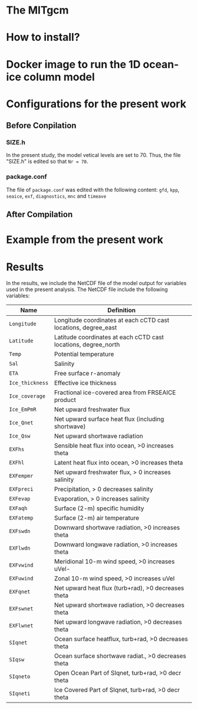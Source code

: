 <h1> The MITgcm</h1>

<h1>How to install?</h1>
<h1>Docker image to run the 1D ocean-ice column model</h1>
<h1>Configurations for the present work</h1>
<h2>Before Conpilation</h2>

### SIZE.h

In the present study, the model vetical levels are set to 70. Thus, the file "SIZE.h" is edited so that `Nr = 70`.

### package.conf

The file of `package.conf` was edited with the following content: `gfd`, `kpp`, `seaice`, `exf`, `diagnostics`, `mnc` and `timeave`

<h2>After Compilation</h2>
<h1>Example from the present work</h1>

<h1>Results</h1>

In the results, we include the NetCDF file of the model output for variables used in the present analysis. The NetCDF file include the following variables:

| Name            | Definition                                                     |
| --------------- | -------------------------------------------------------------- |
| `Longitude`     | Longitude coordinates at each cCTD cast locations, degree_east |
| `Latitude`      | Latitude coordinates at each cCTD cast locations, degree_north |
| `Temp`          | Potential temperature                                          |
| `Sal`           | Salinity                                                       |
| `ETA`           | Free surface r-anomaly                                         |
| `Ice_thickness` | Effective ice thickness                                        |
| `Ice_coverage`  | Fractional ice-covered area from FRSEAICE product              |
| `Ice_EmPmR`     | Net upward freshwater flux                                     |
| `Ice_Qnet`      | Net upward surface heat flux (including shortwave)             |
| `Ice_Qsw`       | Net upward shortwave radiation                                 |
| `EXFhs`         | Sensible heat flux into ocean, >0 increases theta              |
| `EXFhl`         | Latent heat flux into ocean, >0 increases theta                |
| `EXFempmr`      | Net upward freshwater flux, > 0 increases salinity             |
| `EXFpreci`      | Precipitation, > 0 decreases salinity                          |
| `EXFevap`       | Evaporation, > 0 increases salinity                            |
| `EXFaqh`        | Surface (2-m) specific humidity                                |
| `EXFatemp`      | Surface (2-m) air temperature                                  |
| `EXFswdn`       | Downward shortwave radiation, >0 increases theta               |
| `EXFlwdn`       | Downward longwave radiation, >0 increases theta                |
| `EXFvwind`      | Meridional 10-m wind speed, >0 increases uVel-                 |
| `EXFuwind`      | Zonal 10-m wind speed, >0 increases uVel                       |
| `EXFqnet`       | Net upward heat flux (turb+rad), >0 decreases theta            |
| `EXFswnet`      | Net upward shortwave radiation, >0 decreases theta             |
| `EXFlwnet`      | Net upward longwave radiation, >0 decreases theta              |
| `SIqnet`        | Ocean surface heatflux, turb+rad, >0 decreases theta           |
| `SIqsw`         | Ocean surface shortwave radiat., >0 decreases theta            |
| `SIqneto`       | Open Ocean Part of SIqnet, turb+rad, >0 decr theta             |
| `SIqneti`       | Ice Covered Part of SIqnet, turb+rad, >0 decr theta            |
